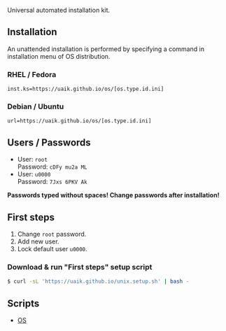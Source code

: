 Universal automated installation kit.

## Installation

An unattended installation is performed by specifying a command in installation menu of OS distribution.

### RHEL / Fedora

```
inst.ks=https://uaik.github.io/os/[os.type.id.ini]
```

### Debian / Ubuntu

```
url=https://uaik.github.io/os/[os.type.id.ini]
```

## Users / Passwords

- User: `root`  
  Password: `cDFy mu2a ML`
- User: `u0000`  
  Password: `7Jxs 6PKV Ak`

**Passwords typed without spaces! Change passwords after installation!**

## First steps

1. Change `root` password.
2. Add new user.
3. Lock default user `u0000`.

### Download & run "First steps" setup script

```sh
$ curl -sL 'https://uaik.github.io/unix.setup.sh' | bash -
```

## Scripts

- [OS](https://github.com/uaik/uaik.github.io/tree/main/docs/os)
